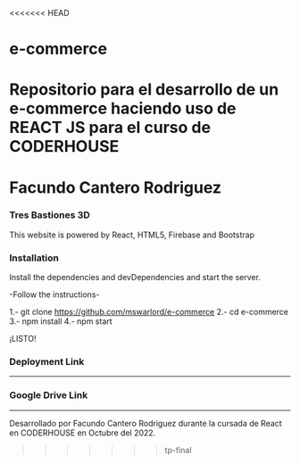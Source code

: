 <<<<<<< HEAD
# e-commerce
Repositorio para el desarrollo de un e-commerce haciendo uso de REACT JS para el curso de CODERHOUSE
=======
# Facundo Cantero Rodriguez 

### Tres Bastiones 3D
This website is powered by React, HTML5, Firebase and Bootstrap 

### Installation

Install the dependencies and devDependencies and start the server.

-Follow the instructions- 

1.- git clone https://github.com/mswarlord/e-commerce
2.- cd e-commerce
3.- npm install
4.- npm start

¡LISTO!

### Deployment Link ##

---

### Google Drive Link ##

---

Desarrollado por Facundo Cantero Rodriguez durante la cursada de React en CODERHOUSE en Octubre del 2022.
>>>>>>> tp-final

